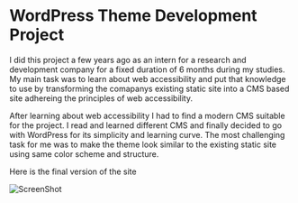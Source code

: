 # WordPress Theme Development Project

I did this project a few years ago as an intern for a research and development company for a fixed duration of 6 months during my studies.
My main task was to learn about web accessibility and put that knowledge to use by transforming the comapanys existing static site into a
CMS based site adhereing the principles of web accessibility.

After learning about web accessibility I had to find a modern CMS suitable for the project. I read and learned different CMS and finally
decided to go with WordPress for its simplicity and learning curve. The most challenging task for me was to make the theme look similar to the existing static site using same color scheme and structure.

Here is the final version of the site

![ScreenShot](https://raw.github.com/prrdee/pbol-theme-original/master/screenshot-final.png)
